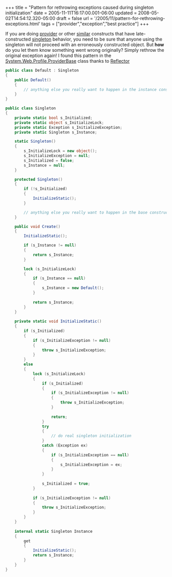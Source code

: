 +++
title = "Pattern for rethrowing exceptions caused during singleton initialization"
date = 2005-11-11T16:17:00.001-06:00
updated = 2008-05-02T14:54:12.320-05:00
draft = false
url = '/2005/11/pattern-for-rethrowing-exceptions.html'
tags = ["provider","exception","best practice"]
+++

If you are doing [provider](http://msdn.microsoft.com/library/default.asp?url=/library/en-us/dnaspnet/html/asp02182004.asp) or other [similar](http://msdn.microsoft.com/library/default.asp?url=/library/en-us/dnaspnet/html/asp04212004.asp) constructs that have late-constructed [singleton](http://) behavior, you need to be sure that anyone using the singleton will not proceed with an erroneously constructed object. But **how** do you let them know something went wrong originally? Simply rethrow the original exception again! I found this pattern in the [System.Web.Profile.ProviderBase](http://msdn.microsoft.com/library/default.asp?url=/library/en-us/dnaspnet/html/asp02182004.asp) class thanks to [Reflector](http://www.aisto.com/roeder/dotnet/)

```csharp
public class Default : Singleton
{
    public Default()
    {
        // anything else you really want to happen in the instance constructor...
    }
}

public class Singleton
{
    private static bool s_Initialized;
    private static object s_InitializeLock;
    private static Exception s_InitializeException;
    private static Singleton s_Instance;

    static Singleton()
    {
        s_InitializeLock = new object();
        s_InitializeException = null;
        s_Initialized = false;
        s_Instance = null;
    }

    protected Singleton()
    {
        if (!s_Initialized)
        {
            InitializeStatic();
        }

        // anything else you really want to happen in the base constructor...
    }

    public void Create()
    {
        InitializeStatic();

        if (s_Instance != null)
        {
            return s_Instance;
        }

        lock (s_InitializeLock)
        {
            if (s_Instance == null)
            {
                s_Instance = new Default();
            }
            
            return s_Instance;
        }
    }
    
    private static void InitializeStatic()
    {
        if (s_Initialized)
        {
            if (s_InitializeException != null)
            {
                throw s_InitializeException;
            }
        }
        else
        {
            lock (s_InitializeLock)
            {
                if (s_Initialized)
                {
                    if (s_InitializeException != null)
                    {
                        throw s_InitializeException;
                    }
                    
                    return;
                }
                try
                {
                    // do real singleton initialization
                }
                catch (Exception ex)
                {
                    if (s_InitializeException == null)
                    {
                        s_InitializeException = ex;
                    }
                }
                
                s_Initialized = true;
            }
            
            if (s_InitializeException != null)
            {
                throw s_InitializeException;
            }
        }
    }
    
    internal static Singleton Instance
    {
        get
        {
            InitializeStatic();
            return s_Instance;
        }
    }
}
```
